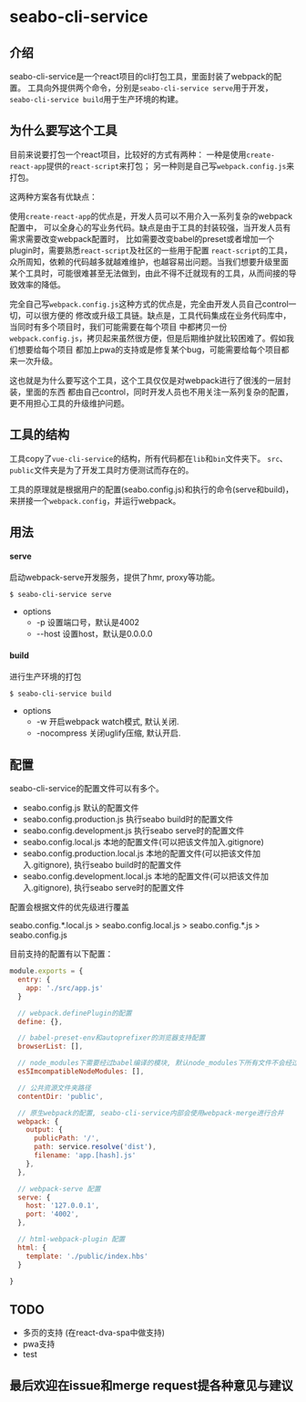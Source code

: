 # seabo-cli-service

## 介绍

seabo-cli-service是一个react项目的cli打包工具，里面封装了webpack的配置。
工具向外提供两个命令，分别是`seabo-cli-service serve`用于开发，`seabo-cli-service build`用于生产环境的构建。

## 为什么要写这个工具

目前来说要打包一个react项目，比较好的方式有两种：
一种是使用`create-react-app`提供的`react-script`来打包；
另一种则是自己写`webpack.config.js`来打包。


这两种方案各有优缺点：

使用`create-react-app`的优点是，开发人员可以不用介入一系列复杂的webpack配置中，
可以全身心的写业务代码。缺点是由于工具的封装较强，当开发人员有需求需要改变webpack配置时，
比如需要改变babel的preset或者增加一个plugin时，需要熟悉`react-script`及社区的一些用于配置
`react-script`的工具，众所周知，依赖的代码越多就越难维护，也越容易出问题。当我们想要升级里面
某个工具时，可能很难甚至无法做到，由此不得不迁就现有的工具，从而间接的导致效率的降低。


完全自己写`webpack.config.js`这种方式的优点是，完全由开发人员自己control一切，可以很方便的
修改或升级工具链。缺点是，工具代码集成在业务代码库中，当同时有多个项目时，我们可能需要在每个项目
中都拷贝一份`webpack.config.js`，拷贝起来虽然很方便，但是后期维护就比较困难了。假如我们想要给每个项目
都加上pwa的支持或是修复某个bug，可能需要给每个项目都来一次升级。


这也就是为什么要写这个工具，这个工具仅仅是对webpack进行了很浅的一层封装，里面的东西
都由自己control，同时开发人员也不用关注一系列复杂的配置，更不用担心工具的升级维护问题。

## 工具的结构

工具copy了`vue-cli-service`的结构，所有代码都在`lib`和`bin`文件夹下。
`src`、`public`文件夹是为了开发工具时方便测试而存在的。

工具的原理就是根据用户的配置(seabo.config.js)和执行的命令(serve和build)，
来拼接一个`webpack.config`，并运行webpack。

## 用法

#### serve

启动webpack-serve开发服务，提供了hmr, proxy等功能。

```
$ seabo-cli-service serve
```

- options
  * -p <port> 设置端口号，默认是4002
  * --host <host> 设置host，默认是0.0.0.0

#### build

进行生产环境的打包

```
$ seabo-cli-service build
```

- options
  * -w 开启webpack watch模式, 默认关闭.
  * -nocompress 关闭uglify压缩, 默认开启.

## 配置

seabo-cli-service的配置文件可以有多个。

- seabo.config.js 默认的配置文件
- seabo.config.production.js 执行seabo build时的配置文件
- seabo.config.development.js 执行seabo serve时的配置文件
- seabo.config.local.js 本地的配置文件(可以把该文件加入.gitignore)
- seabo.config.production.local.js 本地的配置文件(可以把该文件加入.gitignore), 执行seabo build时的配置文件
- seabo.config.development.local.js 本地的配置文件(可以把该文件加入.gitignore), 执行seabo serve时的配置文件

配置会根据文件的优先级进行覆盖

seabo.config.\*.local.js > seabo.config.local.js > seabo.config.\*.js > seabo.config.js


目前支持的配置有以下配置：

```js
module.exports = {
  entry: {
    app: './src/app.js'
  }

  // webpack.definePlugin的配置
  define: {},

  // babel-preset-env和autoprefixer的浏览器支持配置
  browserList: [],

  // node_modules下需要经过babel编译的模块, 默认node_modules下所有文件不会经过babel编译
  es5ImcompatibleNodeModules: [],

  // 公共资源文件夹路径
  contentDir: 'public',

  // 原生webpack的配置, seabo-cli-service内部会使用webpack-merge进行合并
  webpack: {
    output: {
      publicPath: '/',
      path: service.resolve('dist'),
      filename: 'app.[hash].js'
    },
  },

  // webpack-serve 配置
  serve: {
    host: '127.0.0.1',
    port: '4002',
  },

  // html-webpack-plugin 配置
  html: {
    template: './public/index.hbs'
  }

}
```


## TODO

- 多页的支持 (在react-dva-spa中做支持)
- pwa支持
- test


## 最后欢迎在issue和merge request提各种意见与建议
